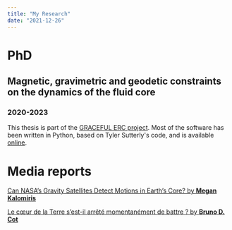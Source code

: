 ```yaml
---
title: "My Research"
date: "2021-12-26"
---
```

# PhD
## Magnetic, gravimetric and geodetic constraints on the dynamics of the fluid core
### 2020-2023
This thesis is part of the [GRACEFUL ERC project](https://graceful.oma.be/). Most of the software has been written in Python, based on Tyler Sutterly's code, and is available [online](https://github.com/hulecom/read-GRACE-harmonics).



# Media reports
[Can NASA’s Gravity Satellites Detect Motions in Earth’s Core? by **Megan Kalomiris**](https://eos.org/articles/can-nasas-gravity-satellites-detect-motions-in-earths-core "Can NASA’s Gravity Satellites Detect Motions in Earth’s Core?")

[Le cœur de la Terre s’est-il arrêté momentanément de battre ? by **Bruno D. Cot**](https://www.lexpress.fr/sciences-sante/le-coeur-de-la-terre-sest-il-arrete-momentanement-de-battre-PI5K52CMMBGMVMJNBOV6ZRJ44E/)
<!---
Now is the time for all good men to come to
the aid of their country. This is just a
regular paragraph.

The quick brown fox jumped over the lazy
dog's back.

## collapsible markdown?

<details><summary>CLICK ME</summary>
<p>

#### even hidden code blocks!

```python
print("hello world!")
```

</p>
</details>

### Header 3

> This is a blockquote.
>
> This is the second paragraph in the blockquote.
>
> ## This is an H2 in a blockquote-->
